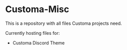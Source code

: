 # Customa-Misc

This is a repository with all files Customa projects need.

Currently hosting files for:
* Customa Discord Theme